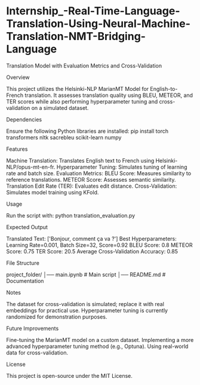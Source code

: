 # Internship_-Real-Time-Language-Translation-Using-Neural-Machine-Translation-NMT-Bridging-Language 
Translation Model with Evaluation Metrics and Cross-Validation

Overview

This project utilizes the Helsinki-NLP MarianMT Model for English-to-French translation. It assesses translation quality using BLEU, METEOR, and TER scores while also performing hyperparameter tuning and cross-validation on a simulated dataset.

Dependencies

Ensure the following Python libraries are installed: pip install torch transformers nltk sacrebleu scikit-learn numpy

Features

Machine Translation: Translates English text to French using Helsinki-NLP/opus-mt-en-fr. Hyperparameter Tuning: Simulates tuning of learning rate and batch size. Evaluation Metrics: BLEU Score: Measures similarity to reference translations. METEOR Score: Assesses semantic similarity. Translation Edit Rate (TER): Evaluates edit distance. Cross-Validation: Simulates model training using KFold.

Usage

Run the script with: python translation_evaluation.py

Expected Output

Translated Text: ['Bonjour, comment ça va ?']
Best Hyperparameters: Learning Rate=0.001, Batch Size=32, Score=0.92
BLEU Score: 0.8
METEOR Score: 0.75
TER Score: 20.5
Average Cross-Validation Accuracy: 0.85

File Structure

project_folder/ │── main.ipynb # Main script
│── README.md # Documentation

Notes

The dataset for cross-validation is simulated; replace it with real embeddings for practical use. Hyperparameter tuning is currently randomized for demonstration purposes.

Future Improvements

Fine-tuning the MarianMT model on a custom dataset. Implementing a more advanced hyperparameter tuning method (e.g., Optuna). Using real-world data for cross-validation.

License

This project is open-source under the MIT License.
